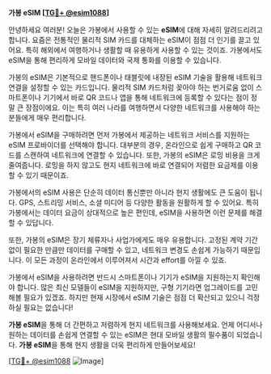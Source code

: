 **가봉 eSIM [[TG💪+ @esim1088](https://t.me/s/esim1088)]**

안녕하세요 여러분! 오늘은 가봉에서 사용할 수 있는 **eSIM**에 대해 자세히 알려드리려고 합니다. 요즘은 전통적인 물리적 SIM 카드를 대체하는 eSIM이 점점 더 인기를 끌고 있어요. 특히 해외에서 여행하거나 생활할 때 유용하게 사용할 수 있는 것이죠. 가봉에서도 eSIM을 통해 편리하게 모바일 데이터와 국제 통화를 이용할 수 있습니다.

가봉의 eSIM은 기본적으로 핸드폰이나 태블릿에 내장된 eSIM 기술을 활용해 네트워크 연결을 설정할 수 있는 카드입니다. 물리적 SIM 카드처럼 꽂아야 하는 번거로움 없이 스마트폰이나 기기에서 바로 QR 코드나 앱을 통해 네트워크에 등록할 수 있다는 점이 정말 큰 장점이에요. 이는 특히 여러 나라를 여행하면서 다양한 네트워크를 사용해야 하는 분들에게 매우 편리합니다.

가봉에서 eSIM을 구매하려면 먼저 가봉에서 제공하는 네트워크 서비스를 지원하는 eSIM 프로바이더를 선택해야 합니다. 대부분의 경우, 온라인으로 쉽게 구매하고 QR 코드를 스캔하여 네트워크에 연결할 수 있습니다. 또한, 가봉의 eSIM은 로밍 비용을 크게 줄여줍니다. 로밍을 하지 않고도 현지 네트워크에 바로 연결되어 저렴한 요금제를 이용할 수 있기 때문이죠.

가봉에서의 eSIM 사용은 단순히 데이터 통신뿐만 아니라 현지 생활에도 큰 도움이 됩니다. GPS, 스트리밍 서비스, 소셜 미디어 등 다양한 활동을 원활하게 할 수 있어요. 특히 가봉에서는 데이터 요금이 상대적으로 높은 편인데, eSIM을 사용하면 이런 문제를 해결할 수 있답니다.

또한, 가봉의 eSIM은 장기 체류자나 사업가에게도 매우 유용합니다. 고정된 계약 기간 없이 필요한 만큼만 데이터를 구매할 수 있고, 네트워크 변경도 손쉽게 가능하기 때문입니다. 이 모든 과정이 온라인에서 이루어져서 시간과 effort를 아낄 수 있죠.

가봉에서 eSIM을 사용하려면 반드시 스마트폰이나 기기가 eSIM을 지원하는지 확인해야 합니다. 많은 최신 모델들이 eSIM을 지원하지만, 구형 기기라면 업그레이드를 고민해볼 필요가 있겠죠. 하지만 현재 시장에서 eSIM 기술은 점점 더 확산되고 있으니 걱정하실 필요는 없습니다!

**가봉 eSIM**을 통해 더 간편하고 저렴하게 현지 네트워크를 사용해보세요. 언제 어디서나 원하는 데이터를 손쉽게 연결할 수 있는 eSIM은 현대 모바일 생활의 필수품이 되었습니다. **가봉 eSIM**을 통해 현지 생활을 더욱 편리하게 만들어보세요!

[[TG💪+ @esim1088](https://t.me/s/esim1088) ![Image](https://i.postimg.cc/Y0z9fWf4/image.png)]
